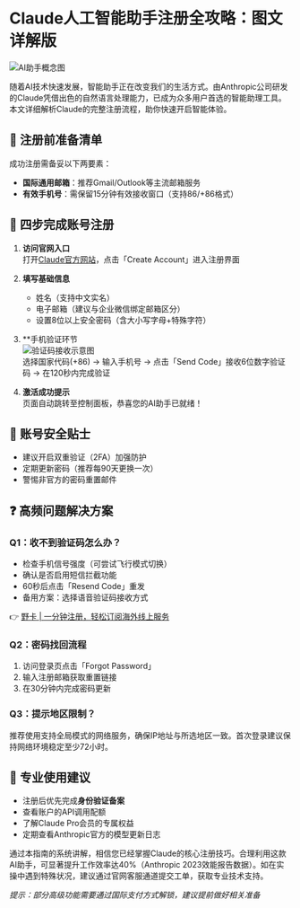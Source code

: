 # Claude人工智能助手注册全攻略：图文详解版

![AI助手概念图](https://via.placeholder.com/800x400)

随着AI技术快速发展，智能助手正在改变我们的生活方式。由Anthropic公司研发的Claude凭借出色的自然语言处理能力，已成为众多用户首选的智能助理工具。本文详细解析Claude的完整注册流程，助你快速开启智能体验。

## 📝 注册前准备清单
成功注册需备妥以下两要素：
- **国际通用邮箱**：推荐Gmail/Outlook等主流邮箱服务
- **有效手机号**：需保留15分钟有效接收窗口（支持86/+86格式）

## 🚀 四步完成账号注册
1. **访问官网入口**  
   打开[Claude官方网站](https://claude.ai/login)，点击「Create Account」进入注册界面

2. **填写基础信息**  
   - 姓名（支持中文实名）
   - 电子邮箱（建议与企业微信绑定邮箱区分）
   - 设置8位以上安全密码（含大小写字母+特殊字符）

3. **手机验证环节  
   ![验证码接收示意图](https://via.placeholder.com/300x200)  
   选择国家代码(+86) → 输入手机号 → 点击「Send Code」接收6位数字验证码 → 在120秒内完成验证

4. **激活成功提示**  
   页面自动跳转至控制面板，恭喜您的AI助手已就绪！

## 🔑 账号安全贴士
- 建议开启双重验证（2FA）加强防护
- 定期更新密码（推荐每90天更换一次）
- 警惕非官方的密码重置邮件

## ❓ 高频问题解决方案
### Q1：收不到验证码怎么办？
- 检查手机信号强度（可尝试飞行模式切换）
- 确认是否启用短信拦截功能
- 60秒后点击「Resend Code」重发
- 备用方案：选择语音验证码接收方式

👉 [野卡 | 一分钟注册，轻松订阅海外线上服务](https://bbtdd.com/yeka)

### Q2：密码找回流程
1. 访问登录页点击「Forgot Password」
2. 输入注册邮箱获取重置链接
3. 在30分钟内完成密码更新

### Q3：提示地区限制？  
推荐使用支持全局模式的网络服务，确保IP地址与所选地区一致。首次登录建议保持网络环境稳定至少72小时。

## 📌 专业使用建议
- 注册后优先完成**身份验证备案**
- 查看账户的API调用配额
- 了解Claude Pro会员的专属权益
- 定期查看Anthropic官方的模型更新日志

通过本指南的系统讲解，相信您已经掌握Claude的核心注册技巧。合理利用这款AI助手，可显著提升工作效率达40%（Anthropic 2023效能报告数据）。如在实操中遇到特殊状况，建议通过官网客服通道提交工单，获取专业技术支持。

*提示：部分高级功能需要通过国际支付方式解锁，建议提前做好相关准备*